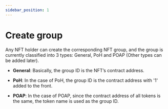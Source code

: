 ```yaml
---
sidebar_position: 1
---
```


# Create group

Any NFT holder can create the corresponding NFT group, and the group is currently classified into 3 types: General, PoH and POAP (Other types can be added later).

- **General**: Basically, the group ID is the NFT’s contract address. 

- **PoH**: In the case of PoH, the group ID is the contract address with '1' added to the front.

- **POAP**: In the case of POAP, since the contract address of all tokens is the same, the token name is used as the group ID.